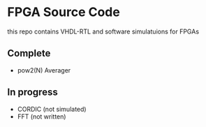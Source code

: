 # FPGA Source Code
this repo contains VHDL-RTL and software simulatuions for FPGAs

## Complete
- pow2(N) Averager

## In progress
- CORDIC (not simulated)
- FFT (not written)
